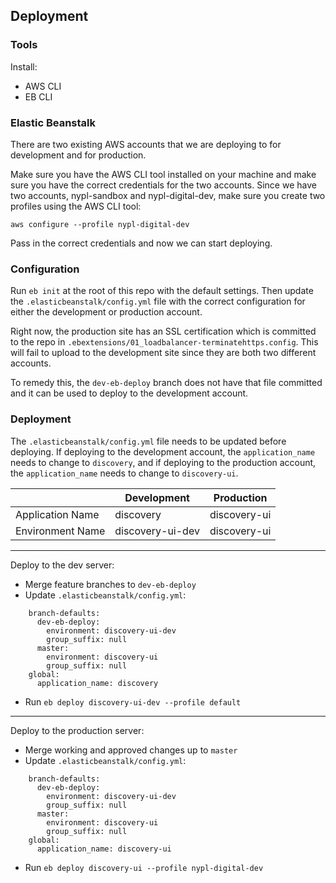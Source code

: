 ## Deployment

### Tools
Install:
* AWS CLI
* EB CLI

### Elastic Beanstalk
There are two existing AWS accounts that we are deploying to for development and for production.

Make sure you have the AWS CLI tool installed on your machine and make sure you have the correct credentials for the two accounts. Since we have two accounts, nypl-sandbox and nypl-digital-dev, make sure you create two profiles using the AWS CLI tool:

    aws configure --profile nypl-digital-dev

Pass in the correct credentials and now we can start deploying.

### Configuration
Run `eb init` at the root of this repo with the default settings. Then update the `.elasticbeanstalk/config.yml` file with the correct configuration for either the development or production account.

Right now, the production site has an SSL certification which is committed to the repo in `.ebextensions/01_loadbalancer-terminatehttps.config`. This will fail to upload to the development site since they are both two different accounts.

To remedy this, the `dev-eb-deploy` branch does not have that file committed and it can be used to deploy to the development account.

### Deployment
The `.elasticbeanstalk/config.yml` file needs to be updated before deploying. If deploying to the development account, the `application_name` needs to change to `discovery`, and if deploying to the production account, the `application_name` needs to change to `discovery-ui`.

|   | Development | Production
|---|---|---|
| Application Name | discovery | discovery-ui
| Environment Name | discovery-ui-dev | discovery-ui
----
Deploy to the dev server:

- Merge feature branches to `dev-eb-deploy`
- Update `.elasticbeanstalk/config.yml`:
```
    branch-defaults:
      dev-eb-deploy:
        environment: discovery-ui-dev
        group_suffix: null
      master:
        environment: discovery-ui
        group_suffix: null
    global:
      application_name: discovery
```
- Run `eb deploy discovery-ui-dev --profile default`

----
Deploy to the production server:

- Merge working and approved changes up to `master`
- Update `.elasticbeanstalk/config.yml`:
```
    branch-defaults:
      dev-eb-deploy:
        environment: discovery-ui-dev
        group_suffix: null
      master:
        environment: discovery-ui
        group_suffix: null
    global:
      application_name: discovery-ui
```
- Run `eb deploy discovery-ui --profile nypl-digital-dev`

